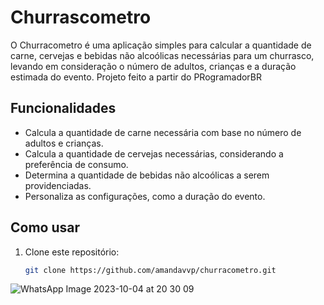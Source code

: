 # Churrascometro

O Churracometro é uma aplicação simples para calcular a quantidade de carne, cervejas e bebidas não alcoólicas necessárias para um churrasco, levando em consideração o número de adultos, crianças e a duração estimada do evento.
Projeto feito a partir do PRogramadorBR

## Funcionalidades

- Calcula a quantidade de carne necessária com base no número de adultos e crianças.
- Calcula a quantidade de cervejas necessárias, considerando a preferência de consumo.
- Determina a quantidade de bebidas não alcoólicas a serem providenciadas.
- Personaliza as configurações, como a duração do evento.

## Como usar

1. Clone este repositório:

   ```bash
   git clone https://github.com/amandavvp/churracometro.git
  ![WhatsApp Image 2023-10-04 at 20 30 09](https://github.com/amandavvp/Churrascometro/assets/116761999/64d446a2-1ea8-4e45-a94e-e07d01be3ebc)
